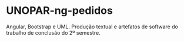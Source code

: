 # UNOPAR-ng-pedidos
Angular, Bootstrap e UML. Produção textual e artefatos de software do trabalho de conclusão do 2º semestre.
